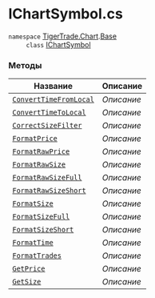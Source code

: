 
# IChartSymbol.cs
`namespace` [TigerTrade.Chart](../../../TigerTrade.Chart.md).[Base](../../../TigerTrade.Chart/Base.md)  
&nbsp;&nbsp;&nbsp;&nbsp;&nbsp;&nbsp;&nbsp;&nbsp;&nbsp;`class` [IChartSymbol](../IChartSymbol.cs.md)

### Методы
| Название | Описание |
| --- | --- |
| [`ConvertTimeFromLocal`](./Методы/ConvertTimeFromLocal.md) | *Описание* |
| [`ConvertTimeToLocal`](./Методы/ConvertTimeToLocal.md) | *Описание* |
| [`CorrectSizeFilter`](./Методы/CorrectSizeFilter.md) | *Описание* |
| [`FormatPrice`](./Методы/FormatPrice.md) | *Описание* |
| [`FormatRawPrice`](./Методы/FormatRawPrice.md) | *Описание* |
| [`FormatRawSize`](./Методы/FormatRawSize.md) | *Описание* |
| [`FormatRawSizeFull`](./Методы/FormatRawSizeFull.md) | *Описание* |
| [`FormatRawSizeShort`](./Методы/FormatRawSizeShort.md) | *Описание* |
| [`FormatSize`](./Методы/FormatSize.md) | *Описание* |
| [`FormatSizeFull`](./Методы/FormatSizeFull.md) | *Описание* |
| [`FormatSizeShort`](./Методы/FormatSizeShort.md) | *Описание* |
| [`FormatTime`](./Методы/FormatTime.md) | *Описание* |
| [`FormatTrades`](./Методы/FormatTrades.md) | *Описание* |
| [`GetPrice`](./Методы/GetPrice.md) | *Описание* |
| [`GetSize`](./Методы/GetSize.md) | *Описание* |
